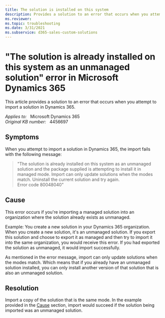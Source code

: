 ```yaml
---
title: The solution is installed on this system
description: Provides a solution to an error that occurs when you attempt to import a solution in Dynamics 365.
ms.reviewer: 
ms.topic: troubleshooting
ms.date: 3/31/2021
ms.subservice: d365-sales-custom-solutions
---
```

# "The solution is already installed on this system as an unmanaged solution" error in Microsoft Dynamics 365

This article provides a solution to an error that occurs when you attempt to import a solution in Dynamics 365.

_Applies to:_ &nbsp; Microsoft Dynamics 365  
_Original KB number:_ &nbsp; 4456697

## Symptoms

When you attempt to import a solution in Dynamics 365, the import fails with the following message:

> "The solution is already installed on this system as an unmanaged solution and the package supplied is attempting to install it in managed mode. Import can only update solutions when the modes match. Uninstall the current solution and try again.  
Error code 80048040"

## Cause

This error occurs if you're importing a managed solution into an organization where the solution already exists as unmanaged.

Example: You create a new solution in your Dynamics 365 organization. When you create a new solution, it's an unmanaged solution. If you export this solution and choose to export it as managed and then try to import it into the same organization, you would receive this error. If you had exported the solution as unmanaged, it would import successfully.

As mentioned in the error message, import can only update solutions when the modes match. Which means that if you already have an unmanaged solution installed, you can only install another version of that solution that is also an unmanaged solution.

## Resolution

Import a copy of the solution that is the same mode. In the example provided in the [Cause](#cause) section, import would succeed if the solution being imported was an unmanaged solution.
